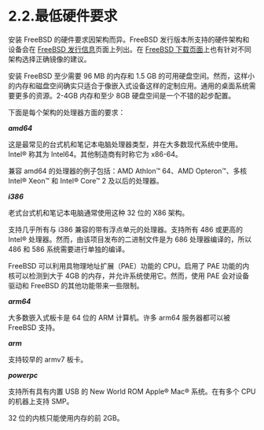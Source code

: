 # 2.2.最低硬件要求

安装 FreeBSD 的硬件要求因架构而异。FreeBSD 发行版本所支持的硬件架构和设备会在 [FreeBSD 发行信息](https://www.freebsd.org/releases/)页面上列出。在 [FreeBSD 下载页面](https://www.freebsd.org/where/)上也有针对不同架构选择正确镜像的建议。

安装 FreeBSD 至少需要 96 MB 的内存和 1.5 GB 的可用硬盘空间。然而，这样小的内存和磁盘空间确实只适合于像嵌入式设备这样的定制应用。通用的桌面系统需要更多的资源。2-4GB 内存和至少 8GB 硬盘空间是一个不错的起步配置。

下面是每个架构的处理器方面的要求：

***amd64***

这是最常见的台式机和笔记本电脑处理器类型，并在大多数现代系统中使用。Intel® 称其为 Intel64。其他制造商有时称它为 x86-64。

兼容 amd64 的处理器的例子包括：AMD Athlon™ 64、AMD Opteron™、多核 Intel® Xeon™ 和 Intel® Core™ 2 及以后的处理器。

***i386***

老式台式机和笔记本电脑通常使用这种 32 位的 X86 架构。

支持几乎所有与 i386 兼容的带有浮点单元的处理器。支持所有 486 或更高的 Intel® 处理器。然而，由该项目发布的二进制文件是为 686 处理器编译的，所以 486 和 586 系统需要进行单独的编译。

FreeBSD 可以利用具物理地址扩展（PAE）功能的 CPU。启用了 PAE 功能的内核可以检测到大于 4GB 的内存，并允许系统使用它。然而，使用 PAE 会对设备驱动和 FreeBSD 的其他功能带来一些限制。

***arm64***

大多数嵌入式板卡是 64 位的 ARM 计算机。许多 arm64 服务器都可以被 FreeBSD 支持。

***arm***

支持较早的 armv7 板卡。

***powerpc***

支持所有具有内置 USB 的 New World ROM Apple® Mac® 系统。在有多个 CPU 的机器上支持 SMP。

32 位的内核只能使用内存的前 2GB。
